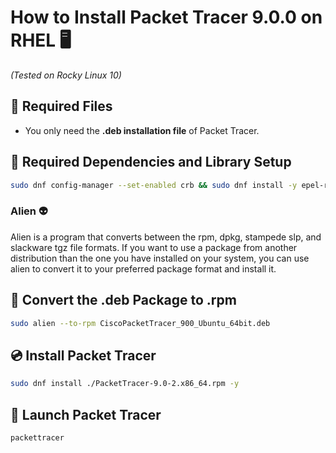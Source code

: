 
# How to Install Packet Tracer 9.0.0 on RHEL 🖥️
_(Tested on Rocky Linux 10)_

## 📂 Required Files
- You only need the **.deb installation file** of Packet Tracer.

## 🔧 Required Dependencies and Library Setup
```bash
sudo dnf config-manager --set-enabled crb && sudo dnf install -y epel-release alien fuse3 fuse-overlayfs fuse fuse-libs mesa-libGL mesa-libGLU mesa-libEGL libglvnd-opengl qt5-qtwebkit qt5-qtmultimedia qt5-qtlocation qt5-qtscript qt5-qtbase qt5-qtx11extras qt5-qttools
```
### Alien 👽 

Alien is a program that converts between the rpm, dpkg, stampede slp, and slackware tgz file formats. If you want to use a package from another distribution than the one you have installed on your system, you can use alien to convert it to your preferred package format and install it.

## 🔄 Convert the .deb Package to .rpm
```bash
sudo alien --to-rpm CiscoPacketTracer_900_Ubuntu_64bit.deb
```

## 💿 Install Packet Tracer
```bash
sudo dnf install ./PacketTracer-9.0-2.x86_64.rpm -y
```

## 🚀 Launch Packet Tracer
```bash
packettracer
```

